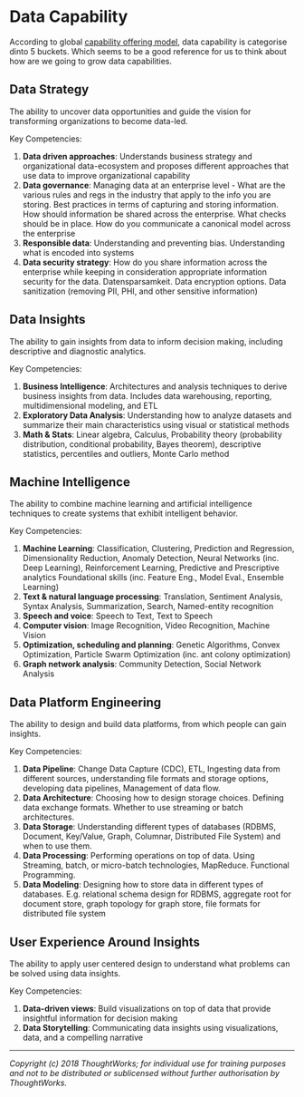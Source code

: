 # Data Capability

According to global [capability offering model](https://capable.herokuapp.com/offerings/intelligent-empowerment), data capability is categorise dinto 5 buckets. Which seems to be a good reference for us to think about how are we going to grow data capabilities.

## Data Strategy

The ability to uncover data opportunities and guide the vision for transforming organizations to become data-led.

Key Competencies:

1. **Data driven approaches**: Understands business strategy and organizational data-ecosystem and proposes different approaches that use data to improve organizational capability
2. **Data governance**: Managing data at an enterprise level - What are the various rules and regs in the industry that apply to the info you are storing. Best practices in terms of capturing and storing information. How should information be shared across the enterprise. What checks should be in place. How do you communicate a canonical model across the enterprise
3. **Responsible data**: Understanding and preventing bias. Understanding what is encoded into systems
4. **Data security strategy**: How do you share information across the enterprise while keeping in consideration appropriate information security for the data. Datensparsamkeit. Data encryption options. Data sanitization \(removing PII, PHI, and other sensitive information\)

## Data Insights

The ability to gain insights from data to inform decision making, including descriptive and diagnostic analytics.

Key Competencies:

1. **Business Intelligence**: Architectures and analysis techniques to derive business insights from data. Includes data warehousing, reporting, multidimensional modeling, and ETL
2. **Exploratory Data Analysis**: Understanding how to analyze datasets and summarize their main characteristics using visual or statistical methods
3. **Math & Stats**: Linear algebra, Calculus, Probability theory \(probability distribution, conditional probability, Bayes theorem\), descriptive statistics, percentiles and outliers, Monte Carlo method

## Machine Intelligence

The ability to combine machine learning and artificial intelligence techniques to create systems that exhibit intelligent behavior.

Key Competencies:

1. **Machine Learning**: Classification, Clustering, Prediction and Regression, Dimensionality Reduction, Anomaly Detection, Neural Networks \(inc. Deep Learning\), Reinforcement Learning, Predictive and Prescriptive analytics Foundational skills \(inc. Feature Eng., Model Eval., Ensemble Learning\)
2. **Text & natural language processing**: Translation, Sentiment Analysis, Syntax Analysis, Summarization, Search, Named-entity recognition
3. **Speech and voice**: Speech to Text, Text to Speech
4. **Computer vision**: Image Recognition, Video Recognition, Machine Vision
5. **Optimization, scheduling and planning**: Genetic Algorithms, Convex Optimization, Particle Swarm Optimization \(inc. ant colony optimization\)
6. **Graph network analysis**: Community Detection, Social Network Analysis

## Data Platform Engineering

The ability to design and build data platforms, from which people can gain insights.

Key Competencies:

1. **Data Pipeline**: Change Data Capture \(CDC\), ETL, Ingesting data from different sources, understanding file formats and storage options, developing data pipelines, Management of data flow.
2. **Data Architecture**: Choosing how to design storage choices. Defining data exchange formats. Whether to use streaming or batch architectures.
3. **Data Storage**: Understanding different types of databases \(RDBMS, Document, Key/Value, Graph, Columnar, Distributed File System\) and when to use them.
4. **Data Processing**: Performing operations on top of data. Using Streaming, batch, or micro-batch technologies, MapReduce. Functional Programming.
5. **Data Modeling**: Designing how to store data in different types of databases. E.g. relational schema design for RDBMS, aggregate root for document store, graph topology for graph store, file formats for distributed file system

## User Experience Around Insights

The ability to apply user centered design to understand what problems can be solved using data insights.

Key Competencies:

1. **Data-driven views**: Build visualizations on top of data that provide insightful information for decision making
2. **Data Storytelling**: Communicating data insights using visualizations, data, and a compelling narrative

---

*Copyright (c) 2018 ThoughtWorks; for individual use for training purposes and not to be distributed or sublicensed without further authorisation by ThoughtWorks.*
